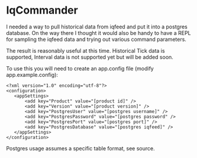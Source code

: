 # IqCommander

I needed a way to pull historical data from iqfeed and put it into a postgres database. On the way there I thought it would
also be handy to have a REPL for sampling the iqfeed data and trying out various command parameters.

The result is reasonably useful at this time. Historical Tick data is supported, Interval data is not supported yet but will
be added soon.

To use this you will need to create an app.config file (modify app.example.config):

    <?xml version="1.0" encoding="utf-8"?>
    <configuration>
       <appSettings>
           <add key="Product" value="[product id]" />
           <add key="Version" value="[product version]" />
           <add key="PostgresUser" value="[postgres username]" />
           <add key="PostgresPassword" value="[postgres password" />
           <add key="PostgresPort" value="[postgres port]" />
           <add key="PostgresDatabase" value="[postgres iqfeed]" />
       </appSettings>
    </configuration>

Postgres usage assumes a specific table format, see source.

